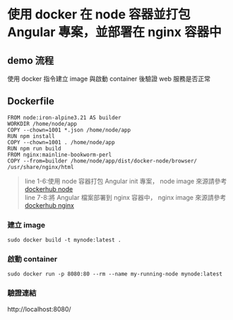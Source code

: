 # 使用 docker 在 node 容器並打包 Angular 專案，並部署在 nginx 容器中
## demo 流程
使用 docker 指令建立 image 與啟動 container 後驗證 web 服務是否正常

## Dockerfile
```
FROM node:iron-alpine3.21 AS builder
WORKDIR /home/node/app
COPY --chown=1001 *.json /home/node/app
RUN npm install
COPY --chown=1001 . /home/node/app
RUN npm run build
FROM nginx:mainline-bookworm-perl
COPY --from=builder /home/node/app/dist/docker-node/browser/ /usr/share/nginx/html
```
> line 1-6:使用 node 容器打包 Angular init 專案，
> node image 來源請參考 [dockerhub node](https://hub.docker.com/_/node/tags)  
> line 7-8:將 Angular 檔案部署到 nginx 容器中，
> nginx image 來源請參考 [dockerhub nginx](https://hub.docker.com/_/nginx/tags)  
### 建立 image
```
sudo docker build -t mynode:latest .
```
### 啟動 container
```
sudo docker run -p 8080:80 --rm --name my-running-node mynode:latest
```
### 驗證連結
http://localhost:8080/

